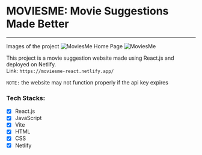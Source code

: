 # MOVIESME: Movie Suggestions Made Better
---

Images of the project
![MoviesMe Home Page](https://github.com/sheikhnihal/moviesme/assets/163961091/b3d08c0c-add4-48ca-a5ad-97c15e7457a6)
![MoviesMe](https://github.com/sheikhnihal/moviesme/assets/163961091/fba22a67-c0ed-4eec-9822-b573d9a0728c)


This project is a movie suggestion website made using React.js and deployed on Netlify.
<br>
Link: `https://moviesme-react.netlify.app/`

`NOTE:` the website may not function properly if the api key expires

### Tech Stacks:
- [x] React.js
- [x] JavaScript
- [x] Vite
- [x] HTML
- [x] CSS
- [x] Netlify
